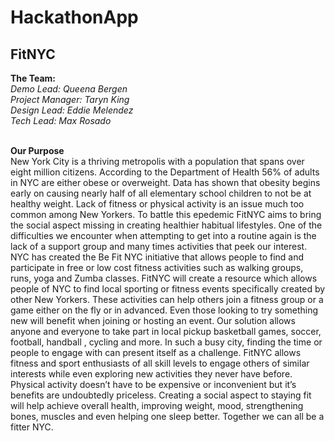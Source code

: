 # HackathonApp
<p>
<h2><b>FitNYC</b></h2><p>
<b>The Team:</b><br />
<i>Demo Lead: Queena Bergen</i><br />
<i>Project Manager: Taryn King</i><br />
<i>Design Lead: Eddie Melendez</i><br />
<i>Tech Lead: Max Rosado</i><p><br />
<b>Our Purpose</b><br />
New York City is a thriving metropolis with a population that spans over eight million citizens. According to the Department of Health 56% of adults in NYC are either obese or overweight. Data has shown that obesity begins early on causing nearly half of all elementary school children to not be at healthy weight. Lack of fitness or physical activity is an issue much too common among New Yorkers. To battle this epedemic FitNYC aims to bring the social aspect missing in creating healthier habitual lifestyles. One of the difficulties we encounter when attempting to get into a routine again is the lack of a support group and many times activities that peek our interest. NYC has created the Be Fit NYC initiative that allows people to find and participate in free or low cost fitness activities such as walking groups, runs, yoga and Zumba classes. FitNYC will create a resource which allows people of NYC to find local sporting or fitness events specifically created by other New Yorkers. These activities can help others join a fitness group or a game either on the fly or in advanced. Even those looking to try something new will benefit when joining or hosting an event. Our solution allows anyone and everyone to take part in local pickup basketball games, soccer, football, handball , cycling and more. In such a busy city, finding the time or people to engage with can present itself as a challenge. FitNYC allows fitness and sport enthusiasts of all skill levels to engage others of similar interests while even exploring new activities they never have before. Physical activity doesn’t have to be expensive or inconvenient but it’s benefits are undoubtedly priceless. Creating a social aspect to staying fit will help achieve overall health, improving weight, mood, strengthening bones, muscles and even helping one sleep better. Together we can all be a fitter NYC.
